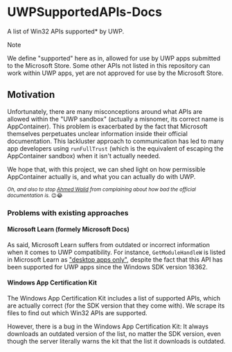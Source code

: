 # UWPSupportedAPIs-Docs
A list of Win32 APIs supported* by UWP.
> [!NOTE]
> We define "supported" here as in, allowed for use by UWP apps submitted to the Microsoft Store.
> Some other APIs not listed in this repository can work within UWP apps,
> yet are not approved for use by the Microsoft Store.

## Motivation
Unfortunately, there are many misconceptions around what APIs are allowed within the "UWP sandbox" (actually a misnomer, its correct name is AppContainer). 
This problem is exacerbated by the fact that Microsoft themselves perpetuates unclear information inside their official documentation. 
This lackluster approach to communication has led to many app developers using `runFullTrust` (which is the equivalent of escaping the AppContainer sandbox) when it isn't actually needed.

We hope that, with this project, we can shed light on how permissible AppContainer actually is, and what you can actually do with UWP.

<sup>*Oh, and also to stop [Ahmed Walid](https://twitter.com/AhmedWalid605) from complaining about how bad the official documentation is.* 😉😂</sup>

### Problems with existing approaches
#### Microsoft Learn (formely Microsoft Docs)
As said, Microsoft Learn suffers from outdated or incorrect information when it comes to UWP compatibility.
For instance, `GetModuleHandleW` is listed in Microsoft Learn as ["desktop apps only"](https://learn.microsoft.com/en-us/windows/win32/api/libloaderapi/nf-libloaderapi-getmodulehandlew#requirements),
despite the fact that this API has been supported for UWP apps since the Windows SDK version 18362.

#### Windows App Certification Kit
The Windows App Certification Kit includes a list of supported APIs, which are actually correct (for the SDK version that they come with). 
We scrape its files to find out which Win32 APIs are supported.

However, there is a bug in the Windows App Certification Kit: 
It always downloads an outdated version of the list, no matter the SDK version, 
even though the server literally warns the kit that the list it downloads is outdated.
